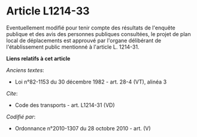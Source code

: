 # Article L1214-33

Eventuellement modifié pour tenir compte des résultats de l'enquête publique et des avis des personnes publiques consultées,
le projet de plan local de déplacements est approuvé par l'organe délibérant de l'établissement public mentionné à l'article
L. 1214-31.

**Liens relatifs à cet article**

_Anciens textes_:

  - Loi n°82-1153 du 30 décembre 1982 - art. 28-4 (VT), alinéa 3

_Cite_:

  - Code des transports - art. L1214-31 (VD)

_Codifié par_:

  - Ordonnance n°2010-1307 du 28 octobre 2010 - art. (V)
